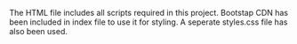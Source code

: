 The HTML file includes all scripts required in this project.
Bootstap CDN has been included in index file to use it for styling.
A seperate styles.css file has also been used.